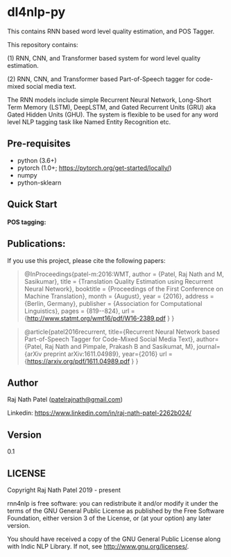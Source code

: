 # dl4nlp-py
This contains RNN based word level quality estimation, and POS Tagger.

This repository contains:

(1) RNN, CNN, and Transformer based system for word level quality estimation.

(2) RNN, CNN, and Transformer based Part-of-Speech tagger for code-mixed social media text.

The RNN models include simple Recurrent Neural Network, Long-Short Term Memory (LSTM), DeepLSTM,
and Gated Recurrent Units (GRU) aka Gated Hidden Units (GHU).
The system is flexible to be used for any word level NLP tagging task like Named Entity Recognition etc.

## Pre-requisites
- python (3.6+)
- pytorch (1.0+; https://pytorch.org/get-started/locally/)
- numpy
- python-sklearn

## Quick Start

#### POS tagging:

## Publications:

If you use this project, please cite the following papers:

> @InProceedings{patel-m:2016:WMT,
>  author    = {Patel, Raj Nath  and  M, Sasikumar},
>  title     = {Translation Quality Estimation using Recurrent Neural Network},
>  booktitle = {Proceedings of the First Conference on Machine Translation},
>  month     = {August},
>  year      = {2016},
>  address   = {Berlin, Germany},
>  publisher = {Association for Computational Linguistics},
>  pages     = {819--824},
>  url       = {http://www.statmt.org/wmt16/pdf/W16-2389.pdf } }


> @article{patel2016recurrent,
>  title={Recurrent Neural Network based Part-of-Speech Tagger for Code-Mixed Social Media Text},
>  author={Patel, Raj Nath and Pimpale, Prakash B and Sasikumat, M},
>  journal={arXiv preprint arXiv:1611.04989},
>  year={2016}
>  url = {https://arxiv.org/pdf/1611.04989.pdf } }


## Author

Raj Nath Patel (patelrajnath@gmail.com)

Linkedin: https://www.linkedin.com/in/raj-nath-patel-2262b024/

## Version

0.1

## LICENSE

Copyright Raj Nath Patel 2019 - present

rnn4nlp is free software: you can redistribute it and/or modify it under the terms of the GNU General Public License as published by the Free Software Foundation, either version 3 of the License, or (at your option) any later version.

You should have received a copy of the GNU General Public License along with Indic NLP Library. If not, see http://www.gnu.org/licenses/.